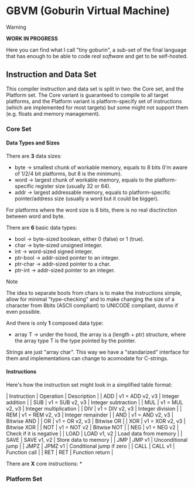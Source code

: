 # GBVM (Goburin Virtual Machine)

> [!WARNING]
> **WORK IN PROGRESS**

Here you can find what I call "tiny goburin", a sub-set of the final language that has enough to be able to code
*real software* and get to be self-hosted. 

## Instruction and Data Set 

This compiler instruction and data set is split in two: the Core set, and the Platform set. The Core variant is 
guaranteed to compile to all target platforms, and the Platform variant is platform-specify set of instructions 
(which are implemented for most targets) but some might not support them (e.g. floats and memory management).

### Core Set

#### Data Types and Sizes

There are **3** data sizes: 
  * byte -> smallest chunk of workable memory, equals to 8 bits (I'm aware of 1/2/4 bit platforms, but 8 is the minimum).
  * word -> largest chunk of workable memory, equals to the platform-specific register size (usually 32 or 64).
  * addr -> largest addressable memory, equals to platform-specific pointer/address size (usually a word but it could be bigger).

For platforms where the word size is 8 bits, there is no real disctinction between word and byte.

There are **6** basic data types:
  * bool -> byte-sized boolean, either 0 (false) or 1 (true).
  * char -> byte-sized unsigned integer.
  * int -> word-sized signed integer.
  * ptr-bool -> addr-sized pointer to an integer.
  * ptr-char -> addr-sized pointer to a char.
  * ptr-int -> addr-sized pointer to an integer.

> [!NOTE]
> The idea to separate bools from chars is to make the instructions simple, allow for minimal "type-checking"
> and to make changing the size of a character from 8bits (ASCII compliant) to UNICODE compliant, dunno if even possible.

And there is only **1** composed data type: 
  * array T -> under the hood, the array is a (length + ptr) structure, where the array type T is the type pointed by the pointer.

Strings are just "array char". This way we have a "standarized" interface for them and implementations can change to
acomodate for C-strings.

#### Instructions

Here's how the instruction set might look in a simplified table format:

| Instruction  |  Operation         |  Description              |
|  ADD         |  v1 = ADD  v2, v3  |  Integer addition         |
|  SUB         |  v1 = SUB  v2, v3  |  Integer subtraction      |
|  MUL         |  v1 = MUL  v2, v3  |  Integer multiplication   |
|  DIV         |  v1 = DIV  v2, v3  |  Integer division         |
|  REM         |  v1 = REM  v2, v3  |  Integer remainder        |
|  AND         |  v1 = AND  v2, v3  |  Bitwise AND              |
|  OR          |  v1 = OR   v2, v3  |  Bitwise OR               |
|  XOR         |  v1 = XOR  v2, v3  |  Bitwise XOR              |
|  NOT         |  v1 = NOT  v2      |  Bitwise NOT              |
|  NEG         |  v1 = NEG  v2      |  Check if it is negative  |
|  LOAD        |  LOAD v1,  v2      |  Load data from memory    |
|  SAVE        |  SAVE v1,  v2      |  Store data to memory     |
|  JMP         |  JMP  v1           |  Unconditional jump       |
|  JMPZ        |  JPMZ v1           |  Conditional jump if zero |
|  CALL        |  CALL v1           |  Function call            |
|  RET         |  RET               |  Function return          |

There are **X** core instructions: 
 * 

### Platform Set
